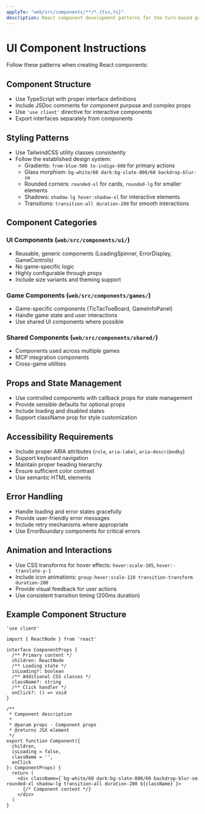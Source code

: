 ```yaml
---
applyTo: "web/src/components/**/*.{tsx,ts}"
description: React component development patterns for the turn-based games platform
---
```


# UI Component Instructions

Follow these patterns when creating React components:

## Component Structure

- Use TypeScript with proper interface definitions
- Include JSDoc comments for component purpose and complex props
- Use `'use client'` directive for interactive components
- Export interfaces separately from components

## Styling Patterns

- Use TailwindCSS utility classes consistently
- Follow the established design system:
  - Gradients: `from-blue-500 to-indigo-600` for primary actions
  - Glass morphism: `bg-white/60 dark:bg-slate-800/60 backdrop-blur-sm`
  - Rounded corners: `rounded-xl` for cards, `rounded-lg` for smaller elements
  - Shadows: `shadow-lg hover:shadow-xl` for interactive elements
  - Transitions: `transition-all duration-200` for smooth interactions

## Component Categories

### UI Components (`web/src/components/ui/`)
- Reusable, generic components (LoadingSpinner, ErrorDisplay, GameControls)
- No game-specific logic
- Highly configurable through props
- Include size variants and theming support

### Game Components (`web/src/components/games/`)
- Game-specific components (TicTacToeBoard, GameInfoPanel)
- Handle game state and user interactions
- Use shared UI components where possible

### Shared Components (`web/src/components/shared/`)
- Components used across multiple games
- MCP integration components
- Cross-game utilities

## Props and State Management

- Use controlled components with callback props for state management
- Provide sensible defaults for optional props
- Include loading and disabled states
- Support className prop for style customization

## Accessibility Requirements

- Include proper ARIA attributes (`role`, `aria-label`, `aria-describedby`)
- Support keyboard navigation
- Maintain proper heading hierarchy
- Ensure sufficient color contrast
- Use semantic HTML elements

## Error Handling

- Handle loading and error states gracefully
- Provide user-friendly error messages
- Include retry mechanisms where appropriate
- Use ErrorBoundary components for critical errors

## Animation and Interactions

- Use CSS transforms for hover effects: `hover:scale-105`, `hover:-translate-y-1`
- Include icon animations: `group-hover:scale-110 transition-transform duration-200`
- Provide visual feedback for user actions
- Use consistent transition timing (200ms duration)

## Example Component Structure

```tsx
'use client'

import { ReactNode } from 'react'

interface ComponentProps {
  /** Primary content */
  children: ReactNode
  /** Loading state */
  isLoading?: boolean
  /** Additional CSS classes */
  className?: string
  /** Click handler */
  onClick?: () => void
}

/**
 * Component description
 * 
 * @param props - Component props
 * @returns JSX element
 */
export function Component({ 
  children, 
  isLoading = false, 
  className = '',
  onClick 
}: ComponentProps) {
  return (
    <div className={`bg-white/60 dark:bg-slate-800/60 backdrop-blur-sm rounded-xl shadow-lg transition-all duration-200 ${className}`}>
      {/* Component content */}
    </div>
  )
}
```
